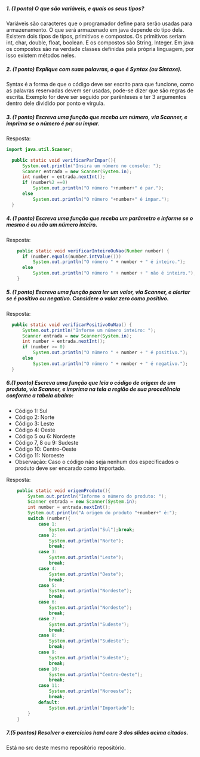 
##### 1. (1 ponto) O que são variáveis, e quais os seus tipos?
 Variáveis são caracteres que o programador define para serão usadas para armazenamento. O que será armazenado em java depende do tipo dela. Existem dois tipos de tipos, primitivos e compostos. Os primitivos seriam int, char, double, float, boolean. E os compostos são String, Integer. Em java os compostos são na verdade classes definidas pela própria linguagem, por isso existem métodos neles. 

##### 2. (1 ponto) Explique com suas palavras, o que é Syntax (ou Sintaxe).
 Syntax é a forma de que o código deve ser escrito para que funcione, como as palavras reservadas devem ser usadas, pode-se dizer que são regras de escrita. Exemplo for deve ser seguido por parênteses e ter 3 argumentos dentro dele dividido por ponto e virgula.

##### 3. (1 ponto) Escreva uma função que receba um número, via Scanner, e imprima se o número é par ou impar.
Resposta:
``` java
import java.util.Scanner;

  public static void verificarParImpar(){
      System.out.println("Insira um número no console: ");
      Scanner entrada = new Scanner(System.in);
      int number = entrada.nextInt();
      if (number%2 ==0)
          System.out.println("O número "+number+" é par.");
      else
          System.out.println("O número "+number+" é impar.");
  }
```
##### 4. (1 ponto) Escreva uma função que receba um parâmetro e informe se o mesmo é ou não um número inteiro.
Resposta:
```java
    public static void verificarInteiroOuNao(Number number) {
      if (number.equals(number.intValue()))
          System.out.println("O número " + number + " é inteiro.");
      else
          System.out.println("O número " + number + " não é inteiro.");
    }
```

##### 5. (1 ponto) Escreva uma função para ler um valor, via Scanner, e alertar se é positivo ou negativo. Considere o valor zero como positivo.
Resposta:
```java
  public static void verificarPositivoOuNao() {
      System.out.println("Informe um número inteiro: ");
      Scanner entrada = new Scanner(System.in);
      int number = entrada.nextInt();
      if (number >= 0)
          System.out.println("O número " + number + " é positivo.");
      else
          System.out.println("O número " + number + " é negativo.");
  }
```



##### 6.(1 ponto) Escreva uma função que leia o código de origem de um produto, via Scanner, e imprima na tela a região de sua procedência conforme a tabela abaixo:

- Código 1: Sul
- Código 2: Norte
- Código 3: Leste
- Código 4: Oeste
- Código 5 ou 6: Nordeste
- Código 7, 8 ou 9: Sudeste
- Código 10: Centro-Oeste
- Código 11: Noroeste
- Observação: Caso o código não seja nenhum dos especificados o produto deve ser encarado como Importado.

Resposta:
```java
    public static void origemProduto(){
        System.out.println("Informe o número do produto: ");
        Scanner entrada = new Scanner(System.in);
        int number = entrada.nextInt();
        System.out.println("A origem do produto "+number+" é:");
        switch (number){
            case 1:
                System.out.println("Sul");break;
            case 2:
                System.out.println("Norte");
                break;
            case 3:
                System.out.println("Leste");
                break;
            case 4:
                System.out.println("Oeste");
                break;
            case 5:
                System.out.println("Nordeste");
                break;
            case 6:
                System.out.println("Nordeste");
                break;
            case 7:
                System.out.println("Sudeste");
                break;
            case 8:
                System.out.println("Sudeste");
                break;
            case 9:
                System.out.println("Sudeste");
                break;
            case 10:
                System.out.println("Centro-Oeste");
                break;
            case 11:
                System.out.println("Noroeste");
                break;
            default:
                System.out.println("Importado");
        }
    }
```
##### 7.(5 pontos) Resolver o exercícios hard core 3 dos slides acima citados.
Está no src deste mesmo repositório repositório.








